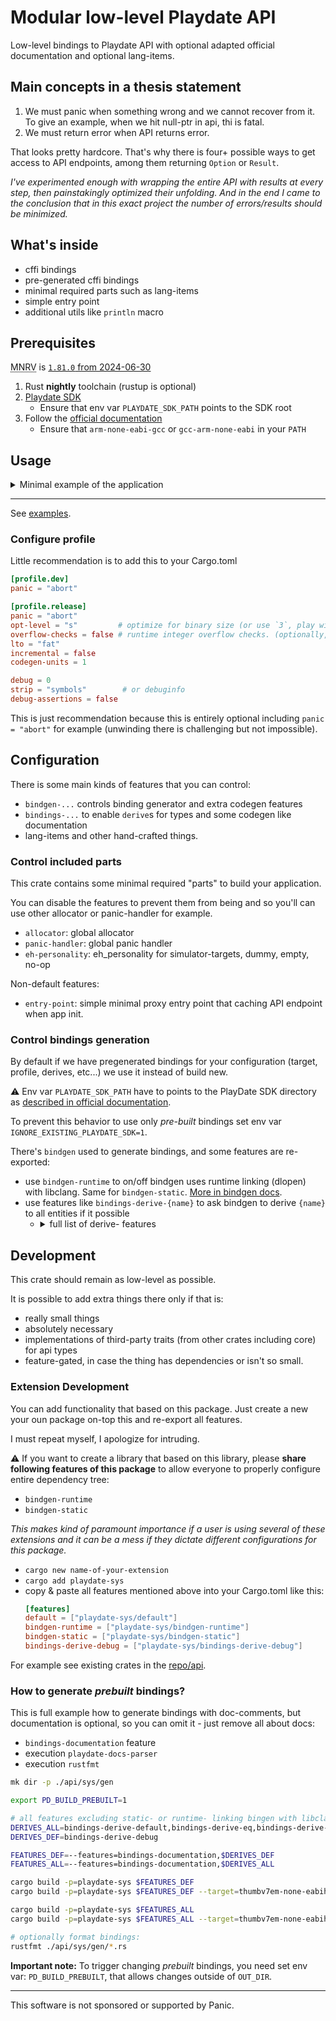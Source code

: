 # Modular low-level Playdate API

Low-level bindings to Playdate API with optional adapted official documentation and optional lang-items.

## Main concepts in a thesis statement

1. We must panic when something wrong and we cannot recover from it. To give an example, when we hit null-ptr in api, thi is fatal.
2. We must return error when API returns error.

That looks pretty hardcore. That's why there is four+ possible ways to get access to API endpoints, among them returning `Option` or `Result`.

_I've experimented enough with wrapping the entire API with results at every step, then painstakingly optimized their unfolding. And in the end I came to the conclusion that in this exact project the number of errors/results should be minimized._


## What's inside

- cffi bindings
- pre-generated cffi bindings
- minimal required parts such as lang-items
- simple entry point
- additional utils like `println` macro


## Prerequisites

<abbr title="Minimal Nightly Rust Version">MNRV</abbr> is [`1.81.0` from 2024-06-30][rust-toolchain.toml]

1. Rust __nightly__ toolchain (rustup is optional)
1. [Playdate SDK][sdk]
   - Ensure that env var `PLAYDATE_SDK_PATH` points to the SDK root
1. Follow the [official documentation][doc-prerequisites]
   - Ensure that `arm-none-eabi-gcc` or `gcc-arm-none-eabi` in your `PATH`

[sdk]: https://play.date/dev/#cardSDK
[doc-prerequisites]: https://sdk.play.date/Inside%20Playdate%20with%20C.html#_prerequisites
[rust-toolchain.toml]: https://github.com/boozook/playdate/blob/main/rust-toolchain.toml#L2


## Usage

<details><summary>Minimal example of the application</summary>

1. Setup library with crate-type
2. Add playdate-sys dependency

Cargo.toml:
```toml
[lib]
name = "example"
path = "src/lib.rs"
crate-type = [
	"dylib",     # for simulator
	"staticlib", # for hardware
]

[dependencies.pd]
package = "playdate-sys"
git = "this/repo/path.git"
```

3. Next is just minimal required initialization code and additionally code that prints all received events

src/lib.rs:
```rust
#![no_std]
use core::ffi::*;

#[macro_use]
extern crate alloc;

#[macro_use]
extern crate pd;
use pd::ffi::*;


#[no_mangle]
// Note: `_arg` is a key-code in simulator, otherwise it's just zero.
pub extern "C" fn eventHandlerShim(api: *const PlaydateAPI, event: PDSystemEvent, _arg: u32) -> c_int {
	match event {
		PDSystemEvent::kEventInit => unsafe {
			// register the API entry point
			pd::API = api;
			// get `setUpdateCallback` fn
			let f = (*(*api).system).setUpdateCallback.unwrap();
			// register update callback
			f(Some(on_update), core::ptr::null_mut());

			// `println` uses `API` internally, that set above
			println!("Init, Hello world!");
		},

		PDSystemEvent::kEventLock => println!("Lock"),
		PDSystemEvent::kEventUnlock => println!("Unlock"),
		PDSystemEvent::kEventPause => println!("Pause"),
		PDSystemEvent::kEventResume => println!("Resume"),
		PDSystemEvent::kEventLowPower => println!("LowPower"),
		PDSystemEvent::kEventTerminate => println!("Terminate"),
		PDSystemEvent::kEventInitLua => println!("InitLua"),
		// simulator only, keyboard events:
		PDSystemEvent::kEventKeyPressed => println!("KeyPressed"),
		PDSystemEvent::kEventKeyReleased => println!("KeyReleased"),
	}

	0 // zero means "OK, no error, continue please"
}

unsafe extern "C" fn on_update(_: *mut c_void) -> i32 { 1 /* `1` means "OK, continue updates" */ }
```

1. Also add the following config needed for proper build configuration

.cargo/config.toml:
```toml
[target.thumbv7em-none-eabihf]
rustflags = [
	"-Ctarget-cpu=cortex-m7",
	"-Ctarget-feature=-fp64",
	"-Clink-args=--emit-relocs",
	"-Crelocation-model=pic",
	"-Csoft-float=no",
	"-Clink-arg=--cref",
	"-Clink-arg=--gc-sections",
	"-Clink-arg=--entry=eventHandlerShim"
]

# Also I recommend to allow unstable options here:
[unstable]
unstable-options = true
```

5. Now build it
```shell
cargo build --lib --release --target=thumbv7em-none-eabihf -Zbuild-std=core,alloc -Zunstable-options
# Note: on windows use gcc-arm-none-eabi instead
arm-none-eabi-gcc ./target/thumbv7em-none-eabihf/release/libexample.a \
			-nostartfiles -mthumb -mcpu=cortex-m7 -mfloat-abi=hard -mfpu=fpv5-sp-d16 -D__FPU_USED=1 \
			-Wl,--cref,--gc-sections,--no-warn-mismatch,--emit-relocs -mword-relocations \
			-fno-common -fno-exceptions \
			-T$PLAYDATE_SDK_PATH/C_API/buildsupport/link_map.ld \
			-o ./target/thumbv7em-none-eabihf/release/example.elf \
			--entry eventHandlerShim
# Then prepare package with manifest and assets, place into it example.elf and call
# `$PLAYDATE_SDK_PATH/bin/pdc` with path of prepared package.
```

6. Then prepare package with manifest and assets, place into it example.elf and then
   call `$PLAYDATE_SDK_PATH/bin/pdc` with path of prepared package.
7. Install and run on device.


⚠️ Note that [cargo-playdate][cargo-playdate-crates] can do it all for you easily. Also it can build executable binaries.

</details>

- - -

See [examples](https://github.com/boozook/playdate/tree/main/api/sys/examples).


### Configure profile

Little recommendation is to add this to your Cargo.toml
```toml
[profile.dev]
panic = "abort"

[profile.release]
panic = "abort"
opt-level = "s"         # optimize for binary size (or use `3`, play with it)
overflow-checks = false # runtime integer overflow checks. (optionally, as you wish)
lto = "fat"
incremental = false
codegen-units = 1

debug = 0
strip = "symbols"        # or debuginfo
debug-assertions = false
```

This is just recommendation because this is entirely optional including `panic = "abort"` for example (unwinding there is challenging but not impossible).


## Configuration

There is some main kinds of features that you can control:
- `bindgen-...` controls binding generator and extra codegen features
- `bindings-...` to enable `derive`s for types and some codegen like documentation
- lang-items and other hand-crafted things.


### Control included parts

This crate contains some minimal required "parts" to build your application.

You can disable the features to prevent them from being and so you'll can use other allocator or panic-handler for example.

- `allocator`: global allocator
- `panic-handler`: global panic handler
- `eh-personality`: eh_personality for simulator-targets, dummy, empty, no-op

Non-default features:
- `entry-point`: simple minimal proxy entry point that caching API endpoint when app init.


### Control bindings generation

By default if we have pregenerated bindings for your configuration (target, profile, derives, etc...) we use it instead of build new.

⚠️ Env var `PLAYDATE_SDK_PATH` have to points to the PlayDate SDK directory as [described in official documentation][doc-env].

To prevent this behavior to use only _pre-built_ bindings set env var `IGNORE_EXISTING_PLAYDATE_SDK=1`.


[doc-env]: https://sdk.play.date/Inside%20Playdate%20with%20C.html#_set_playdate_sdk_path_environment_variable


There's `bindgen` used to generate bindings, and some features are re-exported:

- use `bindgen-runtime` to on/off bindgen uses runtime linking (dlopen) with libclang.
  Same for `bindgen-static`.
  [More in bindgen docs][bindgen-clang].
- use features like `bindings-derive-{name}` to ask bindgen to derive `{name}` to all entities if it possible
  - <details><summary>full list of derive- features</summary>

    - bindings-derive-default
    - bindings-derive-eq
    - bindings-derive-copy
    - bindings-derive-debug
    - bindings-derive-hash
    - bindings-derive-ord
    - bindings-derive-partialeq
    - bindings-derive-partialord

</details>

[bindgen-clang]: https://rust-lang.github.io/rust-bindgen/requirements.html?highlight=LIB#installing-clang


## Development

This crate should remain as low-level as possible.

It is possible to add extra things there only if that is:
- really small things
- absolutely necessary
- implementations of third-party traits (from other crates including core) for api types
- feature-gated, in case the thing has dependencies or isn't so small.


### Extension Development

You can add functionality that based on this package. Just create a new your oun package on-top this and re-export all features.

I must repeat myself, I apologize for intruding.

⚠️ If you want to create a library that based on this library, please __share following features of this package__
to allow everyone to properly configure entire dependency tree:
- `bindgen-runtime`
- `bindgen-static`

_This makes kind of paramount importance if a user is using several of these extensions and it can be a mess if they dictate different configurations for this package._

- `cargo new name-of-your-extension`
- `cargo add playdate-sys`
- copy & paste all features mentioned above into your Cargo.toml like this:
  ```toml
  [features]
  default = ["playdate-sys/default"]
  bindgen-runtime = ["playdate-sys/bindgen-runtime"]
  bindgen-static = ["playdate-sys/bindgen-static"]
  bindings-derive-debug = ["playdate-sys/bindings-derive-debug"]
  ```

For example see existing crates in the [repo/api][repo-api].

[repo-api]: https://github.com/boozook/playdate/tree/main/api



### How to generate _prebuilt_ bindings?

This is full example how to generate bindings with doc-comments,
but documentation is optional, so you can omit it - just remove all about docs:
- `bindings-documentation` feature
- execution `playdate-docs-parser`
- execution `rustfmt`

```bash
mk dir -p ./api/sys/gen

export PD_BUILD_PREBUILT=1

# all features excluding static- or runtime- linking bingen with libclang:
DERIVES_ALL=bindings-derive-default,bindings-derive-eq,bindings-derive-copy,bindings-derive-debug,bindings-derive-hash,bindings-derive-ord,bindings-derive-partialeq,bindings-derive-partialord
DERIVES_DEF=bindings-derive-debug

FEATURES_DEF=--features=bindings-documentation,$DERIVES_DEF
FEATURES_ALL=--features=bindings-documentation,$DERIVES_ALL

cargo build -p=playdate-sys $FEATURES_DEF
cargo build -p=playdate-sys $FEATURES_DEF --target=thumbv7em-none-eabihf

cargo build -p=playdate-sys $FEATURES_ALL
cargo build -p=playdate-sys $FEATURES_ALL --target=thumbv7em-none-eabihf

# optionally format bindings:
rustfmt ./api/sys/gen/*.rs
```

__Important note:__
To trigger changing _prebuilt_ bindings, you need set env var: `PD_BUILD_PREBUILT`, that allows changes outside of `OUT_DIR`.


[cargo-playdate-crates]: https://crates.io/crates/cargo-playdate
[crate-docs-example]: https://docs.rs/playdate-sys/0.1.3/playdate_sys/ffi/struct.playdate_sys.html


- - -

This software is not sponsored or supported by Panic.
